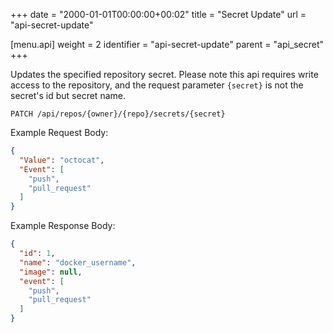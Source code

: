 +++
date = "2000-01-01T00:00:00+00:02"
title = "Secret Update"
url = "api-secret-update"

[menu.api]
  weight = 2
  identifier = "api-secret-update"
  parent = "api_secret"
+++

Updates the specified repository secret.
Please note this api requires write access to the repository,
and the request parameter `{secret}` is not the secret's id but secret name.

```text
PATCH /api/repos/{owner}/{repo}/secrets/{secret}
```

Example Request Body:

```json
{
  "Value": "octocat",
  "Event": [
    "push",
    "pull_request"
  ]
}
```

Example Response Body:

```json
{
  "id": 1,
  "name": "docker_username",
  "image": null,
  "event": [
    "push",
    "pull_request"
  ]
}
```
